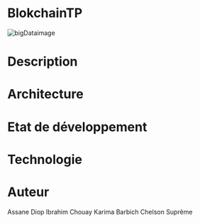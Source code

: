 # BlokchainTP

![bigDataimage](https://user-images.githubusercontent.com/43779857/202323288-ec72d648-30ab-425e-b9b4-aadce2242500.jpg)

# Description

# Architecture

# Etat de développement

# Technologie

# Auteur

Assane Diop
Ibrahim Chouay 
Karima Barbich
Chelson Suprême


